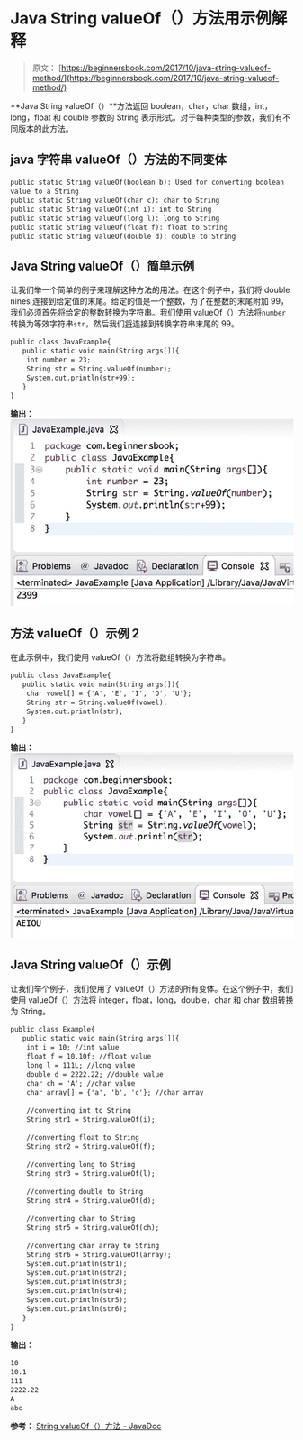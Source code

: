 # Java String valueOf（）方法用示例解释

> 原文： [https://beginnersbook.com/2017/10/java-string-valueof-method/](https://beginnersbook.com/2017/10/java-string-valueof-method/)

**Java String valueOf（）**方法返回 boolean，char，char 数组，int，long，float 和 double 参数的 String 表示形式。对于每种类型的参数，我们有不同版本的此方法。

## java 字符串 valueOf（）方法的不同变体

```
public static String valueOf(boolean b): Used for converting boolean value to a String
public static String valueOf(char c): char to String
public static String valueOf(int i): int to String
public static String valueOf(long l): long to String
public static String valueOf(float f): float to String
public static String valueOf(double d): double to String
```

## Java String valueOf（）简单示例

让我们举一个简单的例子来理解这种方法的用法。在这个例子中，我们将 double nines 连接到给定值的末尾。给定的值是一个整数，为了在整数的末尾附加 99，我们必须首先将给定的整数转换为字符串。我们使用 valueOf（）方法将`number`转换为等效字符串`str`，然后我们[将](https://beginnersbook.com/2013/12/java-string-concat-method-example/)连接到转换字符串末尾的 99。

```
public class JavaExample{  
   public static void main(String args[]){  
	int number = 23;  
	String str = String.valueOf(number);  
	System.out.println(str+99); 
   }
}
```

**输出：**
![java string valueof method example](img/2a7237ecf9775237734a2ab24fd7b615.jpg)

## 方法 valueOf（）示例 2

在此示例中，我们使用 valueOf（）方法将数组转换为字符串。

```
public class JavaExample{  
   public static void main(String args[]){  
	char vowel[] = {'A', 'E', 'I', 'O', 'U'}; 
	String str = String.valueOf(vowel);  
	System.out.println(str); 
   }
}
```

**输出：**
![String valueOf() method in Java Example](img/bcb730865d052a7a3f2c234d777148c4.jpg)

## Java String valueOf（）示例

让我们举个例子，我们使用了 valueOf（）方法的所有变体。在这个例子中，我们使用 valueOf（）方法将 integer，float，long，double，char 和 char 数组转换为 String。

```
public class Example{  
   public static void main(String args[]){  
	int i = 10; //int value
	float f = 10.10f; //float value
	long l = 111L; //long value
	double d = 2222.22; //double value
	char ch = 'A'; //char value
	char array[] = {'a', 'b', 'c'}; //char array

	//converting int to String
	String str1 = String.valueOf(i); 

	//converting float to String
	String str2 = String.valueOf(f); 

	//converting long to String
	String str3 = String.valueOf(l);

	//converting double to String
	String str4 = String.valueOf(d);

	//converting char to String
	String str5 = String.valueOf(ch);

	//converting char array to String
	String str6 = String.valueOf(array);
	System.out.println(str1);
	System.out.println(str2);
	System.out.println(str3);
	System.out.println(str4);
	System.out.println(str5);
	System.out.println(str6);
   }
}
```

**输出：**

```
10
10.1
111
2222.22
A
abc
```

**参考：** [String valueOf（）方法 - JavaDoc](https://docs.oracle.com/javase/7/docs/api/java/lang/String.html#valueOf(boolean))